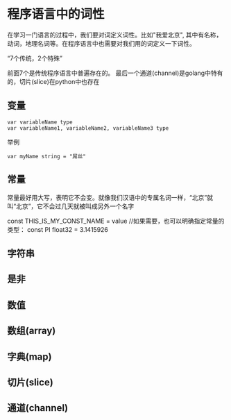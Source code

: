 # 程序语言中的词性

在学习一门语言的过程中，我们要对词定义词性。比如"我爱北京", 其中有名称，动词，地理名词等。在程序语言中也需要对我们用的词定义一下词性。


“7个传统，2个特殊”

前面7个是传统程序语言中普遍存在的。 最后一个通道(channel)是golang中特有的，切片(slice)在python中也存在


## 变量

    var variableName type
    var variableName1, variableName2, variableName3 type

举例

    var myName string = "屌丝" 

## 常量

常量最好用大写，表明它不会变。就像我们汉语中的专属名词一样，“北京”就叫“北京”，它不会过几天就被叫成另外一个名字

const THIS_IS_MY_CONST_NAME = value
//如果需要，也可以明确指定常量的类型：
const PI float32 = 3.1415926


## 字符串

## 是非

## 数值

## 数组(array)

## 字典(map)

## 切片(slice)

## 通道(channel)
